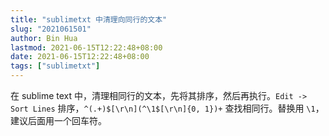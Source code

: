 ```yaml
---
title: "sublimetxt 中清理向同行的文本"
slug: "2021061501"
author: Bin Hua
lastmod: 2021-06-15T12:22:48+08:00
date: 2021-06-15T12:22:48+08:00
tags: ["sublimetxt"]
---
```


在 sublime text 中，清理相同行的文本，先将其排序，然后再执行。`Edit -> Sort Lines` 排序，`^(.+)$[\r\n](^\1$[\r\n]{0, 1})+` 查找相同行。替换用 `\1`，建议后面用一个回车符。
